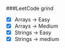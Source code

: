 ###LeetCode grind

- [x] Arrays -> Easy
- [x] Arrays -> Medium
- [x] Strings -> Easy
- [x] Strings -> medium
